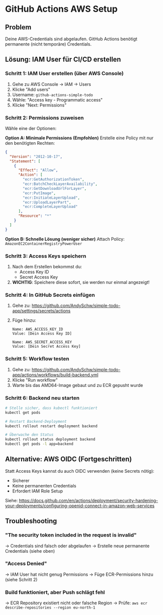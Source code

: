 # GitHub Actions AWS Setup

## Problem
Deine AWS-Credentials sind abgelaufen. GitHub Actions benötigt permanente (nicht temporäre) Credentials.

## Lösung: IAM User für CI/CD erstellen

### Schritt 1: IAM User erstellen (über AWS Console)

1. Gehe zu AWS Console → IAM → Users
2. Klicke "Add users"
3. Username: `github-actions-simple-todo`
4. Wähle: "Access key - Programmatic access"
5. Klicke "Next: Permissions"

### Schritt 2: Permissions zuweisen

Wähle eine der Optionen:

**Option A: Minimale Permissions (Empfohlen)**
Erstelle eine Policy mit nur den benötigten Rechten:
```json
{
  "Version": "2012-10-17",
  "Statement": [
    {
      "Effect": "Allow",
      "Action": [
        "ecr:GetAuthorizationToken",
        "ecr:BatchCheckLayerAvailability",
        "ecr:GetDownloadUrlForLayer",
        "ecr:PutImage",
        "ecr:InitiateLayerUpload",
        "ecr:UploadLayerPart",
        "ecr:CompleteLayerUpload"
      ],
      "Resource": "*"
    }
  ]
}
```

**Option B: Schnelle Lösung (weniger sicher)**
Attach Policy: `AmazonEC2ContainerRegistryPowerUser`

### Schritt 3: Access Keys speichern

1. Nach dem Erstellen bekommst du:
   - Access Key ID
   - Secret Access Key
2. **WICHTIG**: Speichere diese sofort, sie werden nur einmal angezeigt!

### Schritt 4: In GitHub Secrets einfügen

1. Gehe zu: https://github.com/AndySchw/simple-todo-app/settings/secrets/actions

2. Füge hinzu:
   ```
   Name: AWS_ACCESS_KEY_ID
   Value: [Dein Access Key ID]

   Name: AWS_SECRET_ACCESS_KEY
   Value: [Dein Secret Access Key]
   ```

### Schritt 5: Workflow testen

1. Gehe zu: https://github.com/AndySchw/simple-todo-app/actions/workflows/build-backend.yml
2. Klicke "Run workflow"
3. Warte bis das AMD64-Image gebaut und zu ECR gepusht wurde

### Schritt 6: Backend neu starten

```bash
# Stelle sicher, dass kubectl funktioniert
kubectl get pods

# Restart Backend-Deployment
kubectl rollout restart deployment backend

# Überwache den Status
kubectl rollout status deployment backend
kubectl get pods -l app=backend
```

## Alternative: AWS OIDC (Fortgeschritten)

Statt Access Keys kannst du auch OIDC verwenden (keine Secrets nötig):
- Sicherer
- Keine permanenten Credentials
- Erfordert IAM Role Setup

Siehe: https://docs.github.com/en/actions/deployment/security-hardening-your-deployments/configuring-openid-connect-in-amazon-web-services

## Troubleshooting

### "The security token included in the request is invalid"
→ Credentials sind falsch oder abgelaufen
→ Erstelle neue permanente Credentials (siehe oben)

### "Access Denied"
→ IAM User hat nicht genug Permissions
→ Füge ECR-Permissions hinzu (siehe Schritt 2)

### Build funktioniert, aber Push schlägt fehl
→ ECR Repository existiert nicht oder falsche Region
→ Prüfe: `aws ecr describe-repositories --region eu-north-1`
